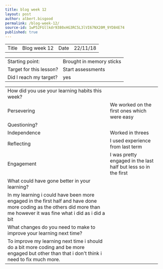 ```yaml
---
title: blog week 12
layout: post
author: albert.bisgood
permalink: /blog-week-12/
source-id: 1wP52FGllkdr9380xHG3RC5L3lVI67NX20M_9YD84E74
published: true
---
```

<table>
  <tr>
    <td>Title</td>
    <td>Blog week 12</td>
    <td>Date</td>
    <td>22/11/18</td>
  </tr>
</table>


<table>
  <tr>
    <td>Starting point:</td>
    <td>Brought in memory sticks</td>
  </tr>
  <tr>
    <td>Target for this lesson?</td>
    <td>Start assessments</td>
  </tr>
  <tr>
    <td>Did I reach my target? </td>
    <td>yes</td>
  </tr>
</table>


<table>
  <tr>
    <td>How did you use your learning habits this week?</td>
    <td></td>
  </tr>
  <tr>
    <td>Persevering</td>
    <td>We worked on the first ones which were easy</td>
  </tr>
  <tr>
    <td>Questioning?</td>
    <td></td>
  </tr>
  <tr>
    <td>Independence</td>
    <td>Worked in threes</td>
  </tr>
  <tr>
    <td>Reflecting</td>
    <td>I used experience from last term</td>
  </tr>
  <tr>
    <td>Engagement</td>
    <td>I was pretty engaged in the last half but less so in the first</td>
  </tr>
  <tr>
    <td>What could have gone better in your learning?</td>
    <td></td>
  </tr>
  <tr>
    <td>In my learning i could have been more engaged in the first half and have done more coding as the others did more than me however it was fine what i did as i did a bit</td>
    <td></td>
  </tr>
  <tr>
    <td>What changes do you need to make to improve your learning next time?</td>
    <td></td>
  </tr>
  <tr>
    <td>To improve my learning next time i should do a bit more coding and be more engaged but other than that i don't think i need to fix much more.</td>
    <td></td>
  </tr>
</table>



